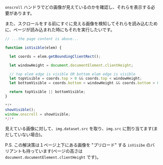`onscroll` ハンドラでどの画像が見えているのかを確認し、それらを表示する必要があります。

また、スクロールをする前にすぐに見える画像を検知してそれらを読み込むために、ページが読み込まれた時にもそれを実行したいです。

```js
// ...the page content is above...

function isVisible(elem) {

  let coords = elem.getBoundingClientRect();

  let windowHeight = document.documentElement.clientHeight;

  // top elem edge is visible OR bottom elem edge is visible
  let topVisible = coords.top > 0 && coords.top < windowHeight;
  let bottomVisible = coords.bottom < windowHeight && coords.bottom > 0;

  return topVisible || bottomVisible;
}

*!*
showVisible();
window.onscroll = showVisible;
*/!*
```

見えている画像に対して、`img.dataset.src` を取り、`img.src` に割り当てます(まだしていない場合)。

P.S. この解決策は１ページ上下にある画像を "プリロード" する `isVisibe` のバリアントも持っています(ページの高さは `document.documentElement.clientHeight` です)。
